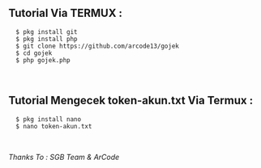 ## Tutorial Via TERMUX :
      $ pkg install git
      $ pkg install php
      $ git clone https://github.com/arcode13/gojek
      $ cd gojek
      $ php gojek.php
<br/>

## Tutorial Mengecek token-akun.txt Via Termux :
      $ pkg install nano
      $ nano token-akun.txt
<br/>

_Thanks To : SGB Team & ArCode_
